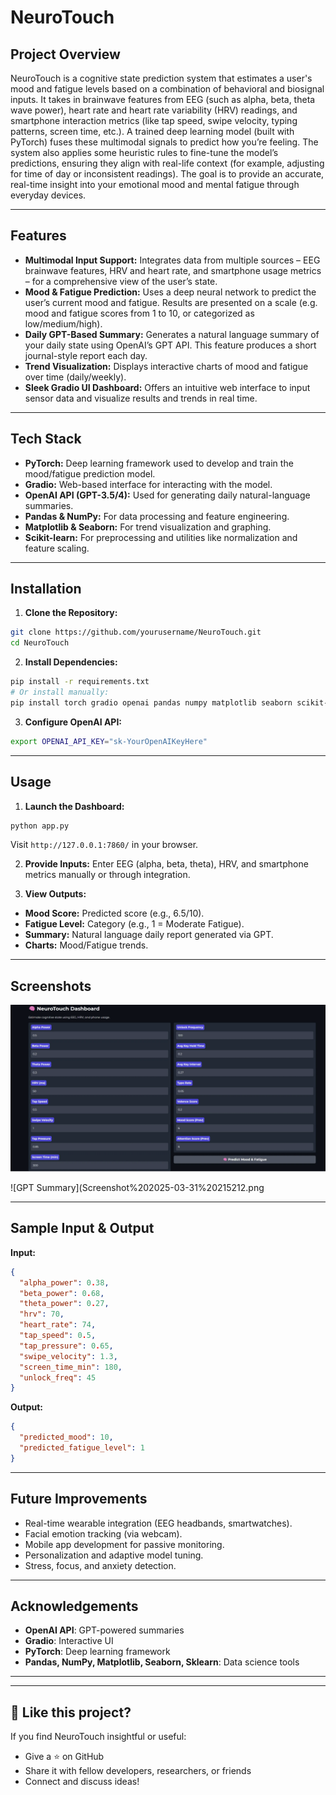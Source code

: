 # NeuroTouch

## Project Overview
NeuroTouch is a cognitive state prediction system that estimates a user's mood and fatigue levels based on a combination of behavioral and biosignal inputs. It takes in brainwave features from EEG (such as alpha, beta, theta wave power), heart rate and heart rate variability (HRV) readings, and smartphone interaction metrics (like tap speed, swipe velocity, typing patterns, screen time, etc.). A trained deep learning model (built with PyTorch) fuses these multimodal signals to predict how you’re feeling. The system also applies some heuristic rules to fine-tune the model’s predictions, ensuring they align with real-life context (for example, adjusting for time of day or inconsistent readings). The goal is to provide an accurate, real-time insight into your emotional mood and mental fatigue through everyday devices.

---

## Features

- **Multimodal Input Support:** Integrates data from multiple sources – EEG brainwave features, HRV and heart rate, and smartphone usage metrics – for a comprehensive view of the user’s state.
- **Mood & Fatigue Prediction:** Uses a deep neural network to predict the user’s current mood and fatigue. Results are presented on a scale (e.g. mood and fatigue scores from 1 to 10, or categorized as low/medium/high).
- **Daily GPT-Based Summary:** Generates a natural language summary of your daily state using OpenAI’s GPT API. This feature produces a short journal-style report each day.
- **Trend Visualization:** Displays interactive charts of mood and fatigue over time (daily/weekly).
- **Sleek Gradio UI Dashboard:** Offers an intuitive web interface to input sensor data and visualize results and trends in real time.

---

## Tech Stack

- **PyTorch:** Deep learning framework used to develop and train the mood/fatigue prediction model.
- **Gradio:** Web-based interface for interacting with the model.
- **OpenAI API (GPT-3.5/4):** Used for generating daily natural-language summaries.
- **Pandas & NumPy:** For data processing and feature engineering.
- **Matplotlib & Seaborn:** For trend visualization and graphing.
- **Scikit-learn:** For preprocessing and utilities like normalization and feature scaling.

---

## Installation

1. **Clone the Repository:**
```bash
git clone https://github.com/yourusername/NeuroTouch.git
cd NeuroTouch
```

2. **Install Dependencies:**
```bash
pip install -r requirements.txt
# Or install manually:
pip install torch gradio openai pandas numpy matplotlib seaborn scikit-learn
```

3. **Configure OpenAI API:**
```bash
export OPENAI_API_KEY="sk-YourOpenAIKeyHere"
```

---

## Usage

1. **Launch the Dashboard:**
```bash
python app.py
```
Visit `http://127.0.0.1:7860/` in your browser.

2. **Provide Inputs:**
Enter EEG (alpha, beta, theta), HRV, and smartphone metrics manually or through integration.

3. **View Outputs:**
- **Mood Score:** Predicted score (e.g., 6.5/10).
- **Fatigue Level:** Category (e.g., 1 = Moderate Fatigue).
- **Summary:** Natural language daily report generated via GPT.
- **Charts:** Mood/Fatigue trends.

---

## Screenshots

![Dashboard](Screenshot%202025-04-03%20181538.png)

![GPT Summary](Screenshot%202025-03-31%20215212.png

---

## Sample Input & Output

**Input:**
```json
{
  "alpha_power": 0.38,
  "beta_power": 0.68,
  "theta_power": 0.27,
  "hrv": 70,
  "heart_rate": 74,
  "tap_speed": 0.5,
  "tap_pressure": 0.65,
  "swipe_velocity": 1.3,
  "screen_time_min": 180,
  "unlock_freq": 45
}
```

**Output:**
```json
{
  "predicted_mood": 10,
  "predicted_fatigue_level": 1
}
```

---

## Future Improvements

- Real-time wearable integration (EEG headbands, smartwatches).
- Facial emotion tracking (via webcam).
- Mobile app development for passive monitoring.
- Personalization and adaptive model tuning.
- Stress, focus, and anxiety detection.

---

## Acknowledgements

- **OpenAI API**: GPT-powered summaries
- **Gradio**: Interactive UI
- **PyTorch**: Deep learning framework
- **Pandas, NumPy, Matplotlib, Seaborn, Sklearn**: Data science tools

---

---

## 🚀 Like this project?
If you find NeuroTouch insightful or useful:
- Give a ⭐ on GitHub
- Share it with fellow developers, researchers, or friends
- Connect and discuss ideas!

